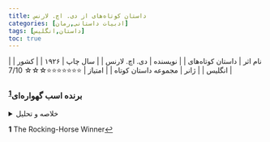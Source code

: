 ```yaml
---
title: داستان کوتاه‌‌های از دی. اچ. لارنس
categories: [ادبیات داستانی,رمان]
tags: [داستان,انگلیس]
toc: true
---
```


| نام اثر | داستان کوتاه‌های |
| نویسنده | دی. اچ. لارنس |
| سال چاپ | ۱۹۲۶  |
| کشور | انگلیس  |
| ژانر | مجموعه داستان کوتاه  |
| امتیاز | ⭐⭐⭐⭐⭐⭐⭐☆☆☆ 7/10  |


### برنده اسب گهواره‌ای<sup id="a1">[1](#f1)</sup>

<details>
  <summary>خلاصه و تحلیل</summary>
داستان یک زن جوان انگلیسی از طبقه متوسط ​​را توصیف می کند که "شانس نداشت". اگرچه از نظر ظاهری موفق است، اما احساس شکست او را تسخیر کرده است. شوهرش مردی بی‌نظیر است و کار او به عنوان یک هنرمند تجاری آنقدر که او می‌خواهد درآمد ندارد. زندگی خانواده بیش از درآمد آن است و نگرانی ناگفته در مورد پول در خانه نفوذ می کند. فرزندان او، پسر پل و دو خواهرش، این اضطراب را احساس می کنند. آنها حتی ادعا می کنند که می توانند صدای خانه را بشنوند که "باید پول بیشتری وجود داشته باشد".

پل به عمویش اسکار کرسول می گوید که با باست، باغبان، در مسابقات اسب دوانی شرط بندی کرده است. او با استفاده از پول جیبی خود شرط بندی کرده است و برنده شده و 320 پوند پس انداز کرده است. گاهی اوقات او می گوید که "مطمئن" است که برای یک مسابقه آینده برنده خواهد شد، و اسب هایی که او نام می برد در واقع برنده می شوند، گاهی اوقات با اختلاف قابل توجهی. عمو اسکار و باست هر دو روی اسب هایی که پل نام می برد شرط بندی می کنند.

پس از برنده شدن بیشتر، پل و اسکار ترتیبی می دهند که ۵۰۰۰ پوند به مادر هدیه دهند، اما این هدیه فقط به او اجازه می دهد بیشتر خرج کند. پل ناامید شده بیشتر از همیشه تلاش می کند تا "خوش شانس" باشد. با نزدیک شدن به دربی، پل مصمم است تا برنده را بیاموزد. مادرش که نگران سلامتی اوست، از یک مهمانی به خانه می رود و راز او را کشف می کند. او ساعت‌ها سوار بر اسب گهواره‌ای خود بوده است، گاهی اوقات تمام شب را، تا زمانی که «به آنجا می‌رسد»، به حالتی روشن‌بین که می‌تواند از نام برنده مطمئن شود.

پل در طول روز دربی بیمار است. باست با اطلاع کرسول، شرط پل را روی مالابار چهارده به یک گذاشته است. وقتی باست به او اطلاع می دهد که اکنون ۸۰۰۰۰ پوند دارد، پل هیجان زده به مادرش می گوید که چقدر "خوش شانس" است. پل شب بعد می میرد.
</details>


<b id="f1">1</b> <span class="footnote">The Rocking-Horse Winner</span>[↩](#a1)

